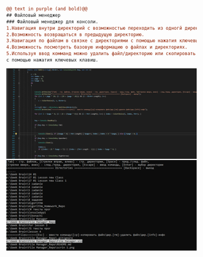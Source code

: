 ```diff 
@@ text in purple (and bold)@@
## Файловый менеджер  
### Файловый менеджер для консоли.    
1.Навигация внутри директорий с возможностью переходить из одногй директории в другую с помощью нажатия ключевых клавиш.    
2.Возможность возвращаться в предыдущую директорию.    
3.Навигация по файлам в связке с директориями с помощью нажатия ключевых клавиш.    
4.Возможность посмотреть базовую информацию о файлах и директориях.    
5.Используя ввод комманд можно удалить файл/директорию или скопировать файл/директорию по указанному в строке адресу.    
с помощью нажатия ключевых клавиш.    
```
<img src="https://github.com/NickitaV/FileManager/blob/a394bb2efd60122f72484ed85bf7d611ddb8239b/scrin%201.png?raw=true">  
<img src="https://raw.githubusercontent.com/NickitaV/FileManager/a394bb2efd60122f72484ed85bf7d611ddb8239b/scrin%202.png">  
